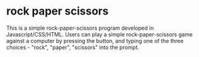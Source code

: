 # rock paper scissors

This is a simple rock-paper-scissors program developed in Javascript/CSS/HTML. Users can play a simple rock-paper-scissors game against a computer by pressing the button, and typing one of the three choices - "rock", "paper", "scissors" into the prompt.
